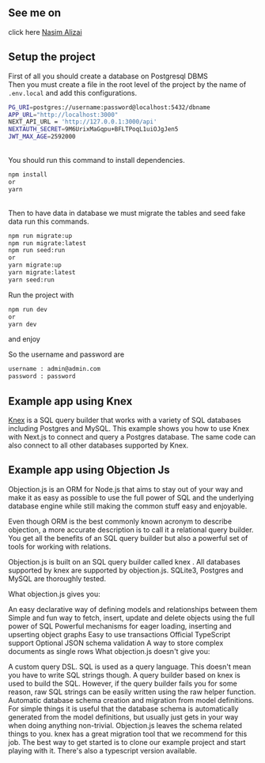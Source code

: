 ## See me on
click here
[Nasim Alizai](https://nasim-alizai.github.io/) 


## Setup the project
First of all you should create a database on Postgresql DBMS
<br>
Then you must create a file in the root level of the project by the name of `.env.local` and add this configurations.

```bash
PG_URI=postgres://username:password@localhost:5432/dbname
APP_URL="http://localhost:3000"
NEXT_API_URL = 'http://127.0.0.1:3000/api'
NEXTAUTH_SECRET=9M6UrixMaGqpu+BFLTPoqL1uiOJgJen5
JWT_MAX_AGE=2592000
```

<br>
You should run this command to install dependencies.

```bash
npm install
or
yarn
```
<br>
Then to have data in database we must migrate the tables and seed fake data run this commands.

```bash
npm run migrate:up
npm run migrate:latest
npm run seed:run
or
yarn migrate:up 
yarn migrate:latest 
yarn seed:run 
```

Run the project with

```bash
npm run dev
or
yarn dev
```
and enjoy

So the username and password are

```bash
username : admin@admin.com
password : password
```






## Example app using Knex

[Knex](https://knexjs.org/) is a SQL query builder that works with a variety of SQL databases including Postgres and MySQL. This example shows you how to use Knex with Next.js to connect and query a Postgres database. The same code can also connect to all other databases supported by Knex.


## Example app using Objection Js
Objection.js is an ORM for Node.js that aims to stay out of your way and make it as easy as possible to use the full power of SQL and the underlying database engine while still making the common stuff easy and enjoyable.

Even though ORM is the best commonly known acronym to describe objection, a more accurate description is to call it a relational query builder. You get all the benefits of an SQL query builder but also a powerful set of tools for working with relations.

Objection.js is built on an SQL query builder called knex . All databases supported by knex are supported by objection.js. SQLite3, Postgres and MySQL are thoroughly tested.

What objection.js gives you:

An easy declarative way of defining models and relationships between them
Simple and fun way to fetch, insert, update and delete objects using the full power of SQL
Powerful mechanisms for eager loading, inserting and upserting object graphs
Easy to use transactions
Official TypeScript support
Optional JSON schema validation
A way to store complex documents as single rows
What objection.js doesn't give you:

A custom query DSL. SQL is used as a query language. This doesn't mean you have to write SQL strings though. A query builder based on knex is used to build the SQL. However, if the query builder fails you for some reason, raw SQL strings can be easily written using the raw helper function.
Automatic database schema creation and migration from model definitions. For simple things it is useful that the database schema is automatically generated from the model definitions, but usually just gets in your way when doing anything non-trivial. Objection.js leaves the schema related things to you. knex has a great migration tool that we recommend for this job.
The best way to get started is to clone our example project and start playing with it. There's also a typescript version available.




